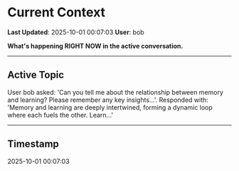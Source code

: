 # Current Context

**Last Updated**: 2025-10-01 00:07:03
**User**: bob

**What's happening RIGHT NOW in the active conversation.**

---

## Active Topic

User bob asked: 'Can you tell me about the relationship between memory and learning? Please remember any key insights...'. Responded with: 'Memory and learning are deeply intertwined, forming a dynamic loop where each fuels the other. Learn...'

---

## Timestamp

2025-10-01 00:07:03
